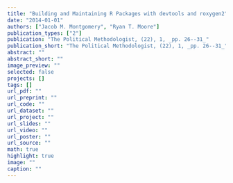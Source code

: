 ```yaml
---
title: "Building and Maintaining R Packages with devtools and roxygen2"
date: "2014-01-01"
authors: ["Jacob M. Montgomery", "Ryan T. Moore"]
publication_types: ["2"]
publication: "The Political Methodologist, (22), 1, _pp. 26--31_"
publication_short: "The Political Methodologist, (22), 1, _pp. 26--31_"
abstract: ""
abstract_short: ""
image_preview: ""
selected: false
projects: []
tags: []
url_pdf: ""
url_preprint: ""
url_code: ""
url_dataset: ""
url_project: ""
url_slides: ""
url_video: ""
url_poster: ""
url_source: ""
math: true
highlight: true
image: ""
caption: ""
---
```

